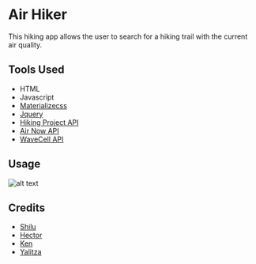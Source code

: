 # Air Hiker

This hiking app allows the user to search for a hiking trail with the current air quality. 

## Tools Used

* HTML
* Javascript
* [Materializecss](https://materializecss.com/)
* [Jquery](https://jquery.com/)
* [Hiking Project API](https://www.hikingproject.com/data)
* [Air Now API](https://www.airnow.gov/aqi-widgets/)
* [WaveCell API](https://developer.wavecell.com/)

## Usage 

![alt text](https://github.com/yalitzab/airhiker "Title Page")

## Credits

* [Shilu](https://github.com/zoushilu31) 
* [Hector](https://github.com/patinoman)
* [Ken](https://github.com/kmarchand55)
* [Yalitza](https://github.com/yalitzab)